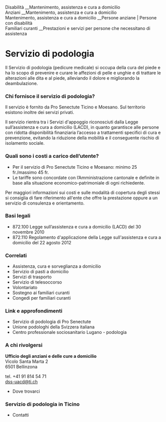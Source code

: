 Disabilità __Mantenimento, assistenza e cura a domicilio  
Anziani __Mantenimento, assistenza e cura a domicilio  
Mantenimento, assistenza e cura a domicilio __Persone anziane | Persone con
disabilità  
Familiari curanti __Prestazioni e servizi per persone che necessitano di
assistenza  

#  Servizio di podologia

Il Servizio di podologia (pedicure medicale) si occupa della cura del piede e
ha lo scopo di prevenire e curare le affezioni di pelle e unghie e di trattare
le alterazioni alle dita e al piede, alleviando il dolore e migliorando la
deambulazione.

### Chi fornisce il servizio di podologia?

Il servizio è fornito da Pro Senectute Ticino e Moesano. Sul territorio
esistono inoltre dei servizi privati.

Il servizio rientra tra i Servizi d'appoggio riconosciuti dalla Legge
sull’assistenza e cura a domicilio (LACD), in quanto garantisce alle persone
con ridotta disponibilità finanziaria l’accesso a trattamenti specifici di
cura e prevenzione, evitando la riduzione della mobilità e il conseguente
rischio di isolamento sociale.

### Quali sono i costi a carico dell’utente?

  * Per il servizio di Pro Senectute Ticino e Moesano: minimo 25 fr./massimo 45 fr.
  * Le tariffe sono concordate con l’Amministrazione cantonale e definite in base alla situazione economico-patrimoniale di ogni richiedente.

Per maggiori informazioni sui costi e sulle modalità di copertura degli stessi
si consiglia di fare riferimento all'ente che offre la prestazione oppure a un
servizio di consulenza e orientamento.

### Basi legali

  * 872.100 Legge sull’assistenza e cura a domicilio (LACD) del 30 novembre 2010
  * 872.110 Regolamento d'applicazione della Legge sull'assistenza e cura a domicilio del 22 agosto 2012

### Correlati

  * Assistenza, cura e sorveglianza a domicilio
  * Servizio di pasti a domicilio
  * Servizi di trasporto
  * Servizio di telesoccorso
  * Volontariato
  * Sostegno ai familiari curanti
  * Congedi per familiari curanti

### Link e approfondimenti

  * Servizio di podologia di Pro Senectute
  * Unione podologhi della Svizzera italiana
  * Centro professionale sociosanitario Lugano - podologia

### A chi rivolgersi

**Ufficio degli anziani e delle cure a domicilio**  
Vicolo Santa Marta 2  
6501 Bellinzona

tel. +41 91 814 54 71  
dss-uacd@ti.ch

  * Dove trovarci

### Servizio di podologia in Ticino

  * Contatti

